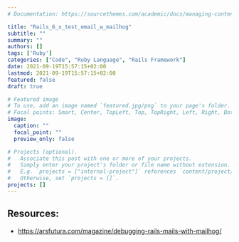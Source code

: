```yaml
---
# Documentation: https://sourcethemes.com/academic/docs/managing-content/

title: "Rails_6_x_test_email_w_mailhog"
subtitle: ""
summary: ""
authors: []
tags: ['Ruby']
categories: ["Code", "Ruby Language", "Rails Framework"]
date: 2021-09-19T15:57:15+02:00
lastmod: 2021-09-19T15:57:15+02:00
featured: false
draft: true

# Featured image
# To use, add an image named `featured.jpg/png` to your page's folder.
# Focal points: Smart, Center, TopLeft, Top, TopRight, Left, Right, BottomLeft, Bottom, BottomRight.
image:
  caption: ""
  focal_point: ""
  preview_only: false

# Projects (optional).
#   Associate this post with one or more of your projects.
#   Simply enter your project's folder or file name without extension.
#   E.g. `projects = ["internal-project"]` references `content/project/deep-learning/index.md`.
#   Otherwise, set `projects = []`.
projects: []
---
```



## Resources:

* https://arsfutura.com/magazine/debugging-rails-mails-with-mailhog/
